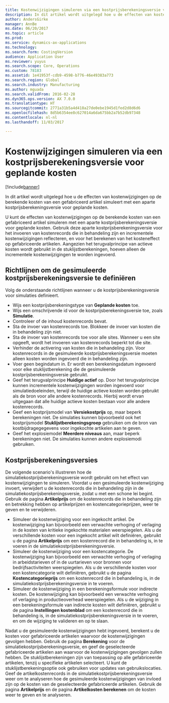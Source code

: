 ```yaml
---
title: Kostenwijzigingen simuleren via een kostprijsberekeningsversie voor geplande kosten
description: In dit artikel wordt uitgelegd hoe u de effecten van kostenwijzigingen op de berekende kosten van een gefabriceerd artikel simuleert met een aparte kostprijsberekeningsversie voor geplande kosten.
author: AndersGirke
manager: AnnBe
ms.date: 06/20/2017
ms.topic: article
ms.prod: 
ms.service: dynamics-ax-applications
ms.technology: 
ms.search.form: CostingVersion
audience: Application User
ms.reviewer: yuyus
ms.search.scope: Core, Operations
ms.custom: 78183
ms.assetid: 1e41953f-cdb9-4598-b776-46e49383a773
ms.search.region: Global
ms.search.industry: Manufacturing
ms.author: mguada
ms.search.validFrom: 2016-02-28
ms.dyn365.ops.version: AX 7.0.0
ms.translationtype: HT
ms.sourcegitcommit: 2771a31b5a4d418a27de0ebe1945d1fed2d8d6d6
ms.openlocfilehash: 8d5b6354ee8c627014a6da675bb2a7b52db97348
ms.contentlocale: nl-nl
ms.lasthandoff: 11/03/2017

---
```


# <a name="simulate-cost-changes-by-using-a-costing-version-for-planned-costs"></a>Kostenwijzigingen simuleren via een kostprijsberekeningsversie voor geplande kosten

[!include[banner](../includes/banner.md)]


In dit artikel wordt uitgelegd hoe u de effecten van kostenwijzigingen op de berekende kosten van een gefabriceerd artikel simuleert met een aparte kostprijsberekeningsversie voor geplande kosten.

U kunt de effecten van kostenwijzigingen op de berekende kosten van een gefabriceerd artikel simuleren met een aparte kostprijsberekeningsversie voor geplande kosten. Gebruik deze aparte kostprijsberekeningsversie voor het invoeren van kostenrecords die in behandeling zijn en incrementele kostenwijzigingen reflecteren, en voor het berekenen van het kosteneffect op gefabriceerde artikelen. Aangezien het terugvalprincipe van actieve kosten wordt gebruikt in de stuklijstberekeningen, hoeven alleen de incrementele kostenwijzigingen te worden ingevoerd.

## <a name="guidelines-for-defining-the-simulation-costing-version"></a>Richtlijnen om de gesimuleerde kostprijsberekeningsversie te definiëren
Volg de onderstaande richtlijnen wanneer u de kostprijsberekeningsversie voor simulaties definieert.

-   Wijs een kostprijsberekeningstype van **Geplande kosten** toe.
-   Wijs een omschrijvende id voor de kostprijsberekeningsversie toe, zoals **Simulatie**.
-   Controleer of de inhoud kostenrecords bevat.
-   Sta de invoer van kostenrecords toe. Blokkeer de invoer van kosten die in behandeling zijn niet.
-   Sta de invoer van kostenrecords toe voor alle sites. Wanneer u een site opgeeft, wordt het invoeren van kostenrecords beperkt tot die site.
-   Verhinder de activering van kosten die in behandeling zijn. Voor kostenrecords in de gesimuleerde kostprijsberekeningsversie moeten alleen kosten worden ingevoerd die in behandeling zijn.
-   Voer geen begindatum in. Er wordt een berekeningsdatum ingevoerd voor elke stuklijstberekening die de gesimuleerde kostprijsberekeningsversie gebruikt.
-   Geef het terugvalprincipe **Huidige actief** op. Door het terugvalprincipe kunnen incrementele kostenwijzigingen worden ingevoerd voor simulatiedoeleinden, terwijl de huidige actieve kosten worden gebruikt als de bron voor alle andere kostenrecords. Hierbij wordt ervan uitgegaan dat alle huidige actieve kosten bestaan voor alle andere kostenrecords.
-   Geef een kostprijsmodel van **Versiekostprijs** op, maar beperk berekeningen niet. De simulaties kunnen bijvoorbeeld ook het kostprijsmodel **Stuklijstberekeningsgroep** gebruiken om de bron van kostbijdragegegevens voor ingekochte artikelen aan te geven.
-   Geef het explosiemodel **Meerdere niveaus** aan, maar beperk berekeningen niet. De simulaties kunnen andere explosiemodi gebruiken.

## <a name="costing-versions"></a>Kostprijsberekeningsversies
De volgende scenario's illustreren hoe de simulatiekostprijsberekeningsversie wordt gebruikt om het effect van kostenwijzigingen te simuleren. Voordat u een gesimuleerde kostenwijziging invoert, verwijdert u de kostenrecords die in behandeling zijn in de simulatiekostprijsberekeningsversie, zodat u met een schone lei begint. Gebruik de pagina **Artikelprijs** om de kostenrecords die in behandeling zijn en betrekking hebben op artikelprijzen en kostencategorieprijzen, weer te geven en te verwijderen.

-   Simuleer de kostenwijziging voor een ingekocht artikel. De kostenwijziging kan bijvoorbeeld een verwachte verhoging of verlaging in de kosten van kritieke ingekochte materialen weerspiegelen. Als u de verschillende kosten voor een ingekocht artikel wilt definiëren, gebruikt u de pagina **Artikelprijs** om een kostenrecord die in behandeling is, in te voeren in de simulatiekostprijsberekeningsversie.
-   Simuleer de kostenwijziging voor een kostencategorie. De kostenwijziging kan bijvoorbeeld een verwachte verhoging of verlaging in arbeidstarieven of in de uurtarieven voor bronnen voor bedrijfsactiviteiten weerspiegelen. Als u de verschillende kosten voor een kostencategorie wilt definiëren, gebruikt u de pagina **Kostencategorieprijs** om een kostenrecord die in behandeling is, in de simulatiekostprijsberekeningsversie in te voeren.
-   Simuleer de kostenwijziging in een berekeningsformule voor indirecte kosten. De kostenwijziging kan bijvoorbeeld een verwachte verhoging of verlaging in productieoverhead weerspiegelen. Als u de wijziging in een berekeningsformule van indirecte kosten wilt definiëren, gebruikt u de pagina **Instellingen kostenblad** om een kostenrecord die in behandeling is, in de simulatiekostprijsberekeningsversie in te voeren, en om de wijziging te valideren en op te slaan.

Nadat u de gesimuleerde kostenwijzigingen hebt ingevoerd, berekent u de kosten voor gefabriceerde artikelen waarvoor de kostenwijzigingen gevolgen hebben. Gebruik de pagina **Berekening** voor de simulatiekostprijsberekeningsversie, en geef de geselecteerde gefabriceerde artikelen aan waarvoor de kostenwijzigingen gevolgen zullen hebben. De stuklijstberekeningen zijn van toepassing op alle gefabriceerde artikelen, tenzij u specifieke artikelen selecteert. U kunt de stuklijstberekeningsoptie ook gebruiken voor updates van gebruikslocaties. Geef de artikelkostenrecords in de simulatiekostprijsberekeningsversie weer om te analyseren hoe de gesimuleerde kostenwijzigingen van invloed zijn op de kosten van de geselecteerde gefabriceerde artikelen. Gebruik de pagina **Artikelprijs** en de pagina **Artikelkosten berekenen** om de kosten weer te geven en te analyseren.




